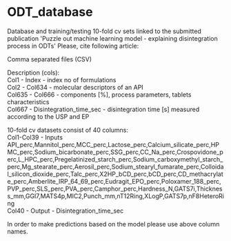 # ODT_database
Database and training/testing 10-fold cv sets linked to the submitted publication 'Puzzle out machine learning model - explaining disintegration process in ODTs'
Please, cite following article:
  
Comma separated files (CSV)  
  
Description (cols):  
Col1 - Index - index no of formulations  
Col2 - Col634 - molecular descriptors of an API  
Col635 - Col666 - components [%], process parameters, tablets characteristics  
Col667 - Disintegration_time_sec - disintegration time [s] measured according to the USP and EP  
  
10-fold cv datasets consist of 40 columns:  
Col1-Col39 - Inputs  
API_perc,Mannitol_perc,MCC_perc,Lactose_perc,Calcium_silicate_perc,HPMC_perc,Sodium_bicarbonate_perc,SSG_perc,CC_Na_perc,Crospovidone_perc,L_HPC_perc,Pregelatinized_starch_perc,Sodium_carboxymethyl_starch_perc,Mg_stearate_perc,Aerosil_perc,Sodium_stearyl_fumarate_perc,Colloidal_silicon_dioxide_perc,Talc_perc,X2HP_bCD_perc,bCD_perc,CD_methacrylate_perc,Amberlite_IRP_64_69_perc,Eudragit_EPO_perc,Poloxamer_188_perc,PVP_perc,SLS_perc,PVA_perc,Camphor_perc,Hardness_N,GATS7i,Thickness_mm,GGI7,MATS4p,MIC2,Punch_mm,nT12Ring,XLogP,GATS7p,nF8HeteroRing  
Col40 - Output - Disintegration_time_sec  
  
In order to make predictions based on the model please use above column names.  
